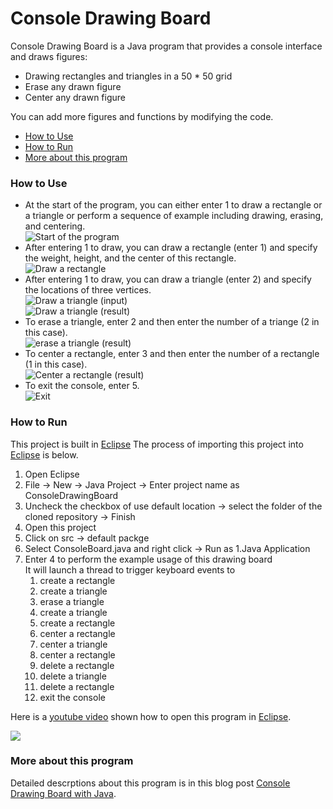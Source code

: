 Console Drawing Board
============
Console Drawing Board is a Java program that provides a console interface and draws figures:
- Drawing rectangles and triangles in a 50 * 50 grid
- Erase any drawn figure
- Center any drawn figure

You can add more figures and functions by modifying the code.

- [How to Use](#how-to-use)
- [How to Run](#how-to-run)
- [More about this program](#more-about-this-program)

### How to Use

- At the start of the program, you can either enter 1 to draw a rectangle or a triangle or perform a sequence of example including drawing, erasing, and centering.  
![Start of the program](https://raw.githubusercontent.com/ernie55ernie/ConsoleDrawingBoard/master/img/initialize.PNG)
- After entering 1 to draw, you can draw a rectangle (enter 1) and specify the weight, height, and the center of this rectangle.  
![Draw a rectangle](https://raw.githubusercontent.com/ernie55ernie/ConsoleDrawingBoard/master/img/rectangle.PNG)
- After entering 1 to draw, you can draw a triangle (enter 2) and specify the locations of three vertices.  
![Draw a triangle (input)](https://raw.githubusercontent.com/ernie55ernie/ConsoleDrawingBoard/master/img/triangle-1.PNG)  
![Draw a triangle (result)](https://raw.githubusercontent.com/ernie55ernie/ConsoleDrawingBoard/master/img/triangle-2.PNG)
- To erase a triangle, enter 2 and then enter the number of a triange (2 in this case).  
![erase a triangle (result)](https://raw.githubusercontent.com/ernie55ernie/ConsoleDrawingBoard/master/img/delete-1.PNG)
- To center a rectangle, enter 3 and then enter the number of a rectangle (1 in this case).  
![Center a rectangle (result)](https://raw.githubusercontent.com/ernie55ernie/ConsoleDrawingBoard/master/img/center-1.PNG)
- To exit the console, enter 5.  
![Exit](https://raw.githubusercontent.com/ernie55ernie/ConsoleDrawingBoard/master/img/exit.PNG)

### How to Run
This project is built in [Eclipse](https://www.eclipse.org/)
The process of importing this project into [Eclipse](https://www.eclipse.org/) is below.
1. Open Eclipse
2. File -> New -> Java Project -> Enter project name as ConsoleDrawingBoard
3. Uncheck the checkbox of use default location -> select the folder of the cloned repository -> Finish
4. Open this project
5. Click on src -> default packge
6. Select ConsoleBoard.java and right click -> Run as 1.Java Application
7. Enter 4 to perform the example usage of this drawing board  
It will launch a thread to trigger keyboard events to 
    1. create a rectangle
    2. create a triangle
    3. erase a triangle
    4. create a triangle
    5. create a rectangle
    6. center a rectangle
    7. center a triangle
    8. center a rectangle
    9. delete a rectangle
    10. delete a triangle
    11. delete a rectangle
    12. exit the console

Here is a [youtube video](http://www.youtube.com/watch?v=CJoeA0b90B8) shown how to open this program in [Eclipse](https://www.eclipse.org/).

[![](http://img.youtube.com/vi/CJoeA0b90B8/0.jpg)](http://www.youtube.com/watch?v=CJoeA0b90B8 "Youtube Video")

### More about this program
Detailed descrptions about this program is in this blog post [Console Drawing Board with Java](https://ernie55ernie.github.io/java/2019/05/09/console-drawing-board-with-java.html).